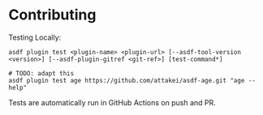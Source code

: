 # Contributing

Testing Locally:

```shell
asdf plugin test <plugin-name> <plugin-url> [--asdf-tool-version <version>] [--asdf-plugin-gitref <git-ref>] [test-command*]

# TODO: adapt this
asdf plugin test age https://github.com/attakei/asdf-age.git "age --help"
```

Tests are automatically run in GitHub Actions on push and PR.

